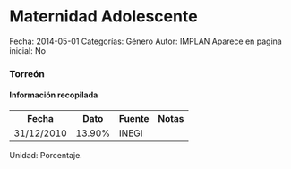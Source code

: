 Maternidad Adolescente
=====

Fecha: 2014-05-01
Categorías: Género
Autor: IMPLAN
Aparece en pagina inicial: No

### Torreón

#### Información recopilada

<table class="table table-hover table-bordered matriz">
  <tr><th>Fecha</th><th>Dato</th><th>Fuente</th><th>Notas</th></tr>
  <tr><td class="centrado">31/12/2010</td><td class="derecha">13.90%</td><td>INEGI</td><td></td></tr>
</table>

Unidad: Porcentaje.
